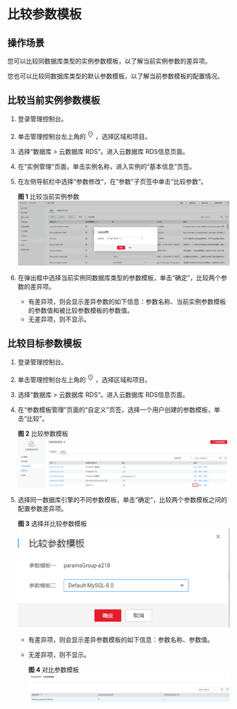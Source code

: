 # 比较参数模板<a name="zh-cn_topic_sqlserver_0049456638"></a>

## 操作场景<a name="zh-cn_topic_0171122512_section3320139914619"></a>

您可以比较同数据库类型的实例参数模板，以了解当前实例参数的差异项。

您也可以比较同数据库类型的默认参数模板，以了解当前参数模板的配置情况。

## 比较当前实例参数模板<a name="zh-cn_topic_0171122512_section14597653142310"></a>

1.  登录管理控制台。
2.  单击管理控制台左上角的![](figures/Region灰色图标.png)，选择区域和项目。
3.  选择“数据库  \>  云数据库 RDS“。进入云数据库 RDS信息页面。
4.  在“实例管理“页面，单击实例名称，进入实例的“基本信息“页签。
5.  在左侧导航栏中选择“参数修改“，在“参数”子页签中单击“比较参数“。

    **图 1**  比较当前实例参数<a name="zh-cn_topic_0049456638_fig1632611916388"></a>  
    ![](figures/比较当前实例参数.png "比较当前实例参数")

6.  在弹出框中选择当前实例同数据库类型的参数模板，单击“确定”，比较两个参数的差异项。
    -   有差异项，则会显示差异参数的如下信息：参数名称、当前实例参数模板的参数值和被比较参数模板的参数值。
    -   无差异项，则不显示。


## 比较目标参数模板<a name="zh-cn_topic_0171122512_s0b4257cd13504b4e9af5cd8af578de78"></a>

1.  登录管理控制台。
2.  单击管理控制台左上角的![](figures/Region灰色图标.png)，选择区域和项目。
3.  选择“数据库  \>  云数据库 RDS“。进入云数据库 RDS信息页面。
4.  在“参数模板管理”页面的“自定义”页签，选择一个用户创建的参数模板，单击“比较”。

    **图 2**  比较参数模板<a name="zh-cn_topic_0049456638_fig19740658173117"></a>  
    ![](figures/比较参数模板.png "比较参数模板")

5.  选择同一数据库引擎的不同参数模板，单击“确定”，比较两个参数模板之间的配置参数差异项。

    **图 3**  选择并比较参数模板<a name="zh-cn_topic_0049456638_fig3772313153217"></a>  
    ![](figures/选择并比较参数模板.png "选择并比较参数模板")

    -   有差异项，则会显示差异参数模板的如下信息：参数名称、参数值。
    -   无差异项，则不显示。

        **图 4**  对比参数模板<a name="zh-cn_topic_0049456638_fig869894015351"></a>  
        ![](figures/对比参数模板.png "对比参数模板")



